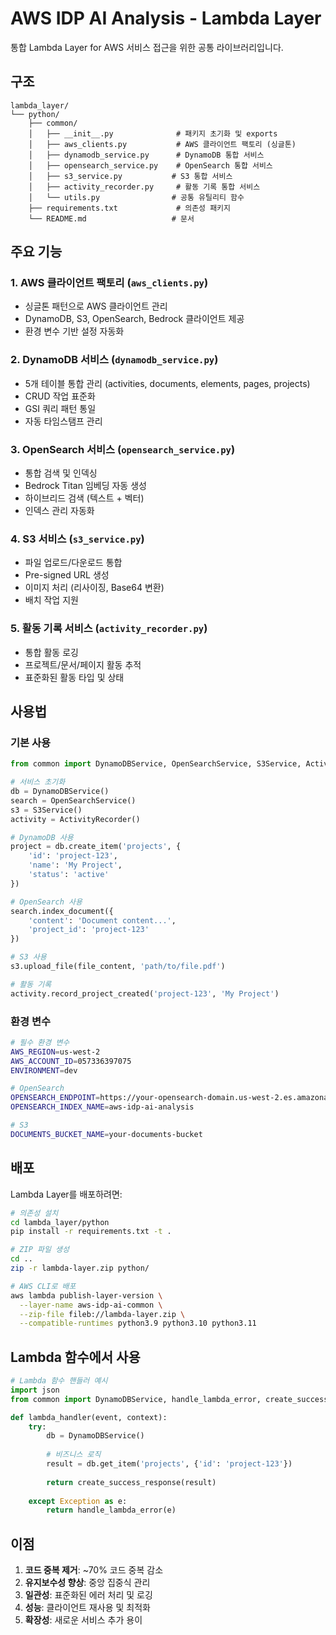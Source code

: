 # AWS IDP AI Analysis - Lambda Layer

통합 Lambda Layer for AWS 서비스 접근을 위한 공통 라이브러리입니다.

## 구조

```
lambda_layer/
└── python/
    ├── common/
    │   ├── __init__.py              # 패키지 초기화 및 exports
    │   ├── aws_clients.py           # AWS 클라이언트 팩토리 (싱글톤)
    │   ├── dynamodb_service.py      # DynamoDB 통합 서비스  
    │   ├── opensearch_service.py    # OpenSearch 통합 서비스
    │   ├── s3_service.py           # S3 통합 서비스
    │   ├── activity_recorder.py     # 활동 기록 통합 서비스
    │   └── utils.py                # 공통 유틸리티 함수
    ├── requirements.txt             # 의존성 패키지
    └── README.md                   # 문서
```

## 주요 기능

### 1. AWS 클라이언트 팩토리 (`aws_clients.py`)
- 싱글톤 패턴으로 AWS 클라이언트 관리
- DynamoDB, S3, OpenSearch, Bedrock 클라이언트 제공
- 환경 변수 기반 설정 자동화

### 2. DynamoDB 서비스 (`dynamodb_service.py`)
- 5개 테이블 통합 관리 (activities, documents, elements, pages, projects)
- CRUD 작업 표준화
- GSI 쿼리 패턴 통일
- 자동 타임스탬프 관리

### 3. OpenSearch 서비스 (`opensearch_service.py`)
- 통합 검색 및 인덱싱
- Bedrock Titan 임베딩 자동 생성
- 하이브리드 검색 (텍스트 + 벡터)
- 인덱스 관리 자동화

### 4. S3 서비스 (`s3_service.py`)
- 파일 업로드/다운로드 통합
- Pre-signed URL 생성
- 이미지 처리 (리사이징, Base64 변환)
- 배치 작업 지원

### 5. 활동 기록 서비스 (`activity_recorder.py`)
- 통합 활동 로깅
- 프로젝트/문서/페이지 활동 추적
- 표준화된 활동 타입 및 상태

## 사용법

### 기본 사용

```python
from common import DynamoDBService, OpenSearchService, S3Service, ActivityRecorder

# 서비스 초기화
db = DynamoDBService()
search = OpenSearchService()
s3 = S3Service()
activity = ActivityRecorder()

# DynamoDB 사용
project = db.create_item('projects', {
    'id': 'project-123',
    'name': 'My Project',
    'status': 'active'
})

# OpenSearch 사용
search.index_document({
    'content': 'Document content...',
    'project_id': 'project-123'
})

# S3 사용
s3.upload_file(file_content, 'path/to/file.pdf')

# 활동 기록
activity.record_project_created('project-123', 'My Project')
```

### 환경 변수

```bash
# 필수 환경 변수
AWS_REGION=us-west-2
AWS_ACCOUNT_ID=057336397075
ENVIRONMENT=dev

# OpenSearch
OPENSEARCH_ENDPOINT=https://your-opensearch-domain.us-west-2.es.amazonaws.com
OPENSEARCH_INDEX_NAME=aws-idp-ai-analysis

# S3
DOCUMENTS_BUCKET_NAME=your-documents-bucket
```

## 배포

Lambda Layer를 배포하려면:

```bash
# 의존성 설치
cd lambda_layer/python
pip install -r requirements.txt -t .

# ZIP 파일 생성
cd ..
zip -r lambda-layer.zip python/

# AWS CLI로 배포
aws lambda publish-layer-version \
  --layer-name aws-idp-ai-common \
  --zip-file fileb://lambda-layer.zip \
  --compatible-runtimes python3.9 python3.10 python3.11
```

## Lambda 함수에서 사용

```python
# Lambda 함수 핸들러 예시
import json
from common import DynamoDBService, handle_lambda_error, create_success_response

def lambda_handler(event, context):
    try:
        db = DynamoDBService()
        
        # 비즈니스 로직
        result = db.get_item('projects', {'id': 'project-123'})
        
        return create_success_response(result)
        
    except Exception as e:
        return handle_lambda_error(e)
```

## 이점

1. **코드 중복 제거**: ~70% 코드 중복 감소
2. **유지보수성 향상**: 중앙 집중식 관리
3. **일관성**: 표준화된 에러 처리 및 로깅
4. **성능**: 클라이언트 재사용 및 최적화
5. **확장성**: 새로운 서비스 추가 용이
